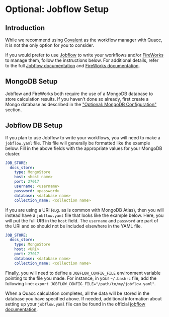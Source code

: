 # Optional: Jobflow Setup

## Introduction

While we recommend using [Covalent](https://github.com/AgnostiqHQ/covalent) as the workflow manager with Quacc, it is not the only option for you to consider.

If you would prefer to use [Jobflow](https://github.com/materialsproject/jobflow) to write your workflows and/or [FireWorks](https://github.com/materialsproject/fireworks) to manage them, follow the instructions below. For additional details, refer to the full [Jobflow documentation](https://materialsproject.github.io/jobflow/) and [FireWorks documentation](https://materialsproject.github.io/fireworks/).

## MongoDB Setup

Jobflow and FireWorks both require the use of a MongoDB database to store calculation results. If you haven't done so already, first create a Mongo database as described in the ["Optional: MongoDB Configuration"](covalent.md) section.

## Jobflow DB Setup

If you plan to use Jobflow to write your workflows, you will need to make a `jobflow.yaml` file. This file will generally be formatted like the example below. Fill in the above fields with the appropriate values for your MongoDB cluster.

```yaml
JOB_STORE:
  docs_store:
    type: MongoStore
    host: <host name>
    port: 27017
    username: <username>
    password: <password>
    database: <database name>
    collection_name: <collection name>
```

If you are using a URI (e.g. as is common with MongoDB Atlas), then you will instead have a `jobflow.yaml` file that looks like the example below. Here, you will put the full URI in the `host` field. The `username` and `password` are part of the URI and so should not be included elsewhere in the YAML file.

```yaml
JOB_STORE:
  docs_store:
    type: MongoStore
    host: <URI>
    port: 27017
    database: <database name>
    collection_name: <collection name>
```

Finally, you will need to define a `JOBFLOW_CONFIG_FILE` environment variable pointing to the file you made. For instance, in your `~/.bashrc` file, add the following line:
`export JOBFLOW_CONFIG_FILE="/path/to/my/jobflow.yaml"`.

When a Quacc calculation completes, all the data will be stored in the database you have specified above. If needed, additional information about setting up your `jobflow.yaml` file can be found in the official [jobflow documentation](https://materialsproject.github.io/jobflow/jobflow.settings.html).
